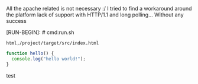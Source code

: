 All the apache related is not necessary :/
I tried to find a workaround around the platform lack of support with HTTP/1.1 and long polling... Without any success

[RUN-BEGIN]: # cmd:run.sh

```html,/project/target/src/index.html```

```javascript,/project/target/src/hello.js
function hello() {
  console.log("hello world!");
}
```

[RUN-END]: #

test
